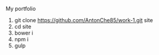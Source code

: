 My portfolio

1. git clone https://github.com/AntonChe85/work-1.git site
2. cd site
3. bower i
4. npm i
5. gulp
